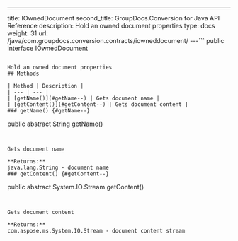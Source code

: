 ---
title: IOwnedDocument
second_title: GroupDocs.Conversion for Java API Reference
description: Hold an owned document properties
type: docs
weight: 31
url: /java/com.groupdocs.conversion.contracts/iowneddocument/
---```
public interface IOwnedDocument
```

Hold an owned document properties
## Methods

| Method | Description |
| --- | --- |
| [getName()](#getName--) | Gets document name |
| [getContent()](#getContent--) | Gets document content |
### getName() {#getName--}
```
public abstract String getName()
```


Gets document name

**Returns:**
java.lang.String - document name
### getContent() {#getContent--}
```
public abstract System.IO.Stream getContent()
```


Gets document content

**Returns:**
com.aspose.ms.System.IO.Stream - document content stream
